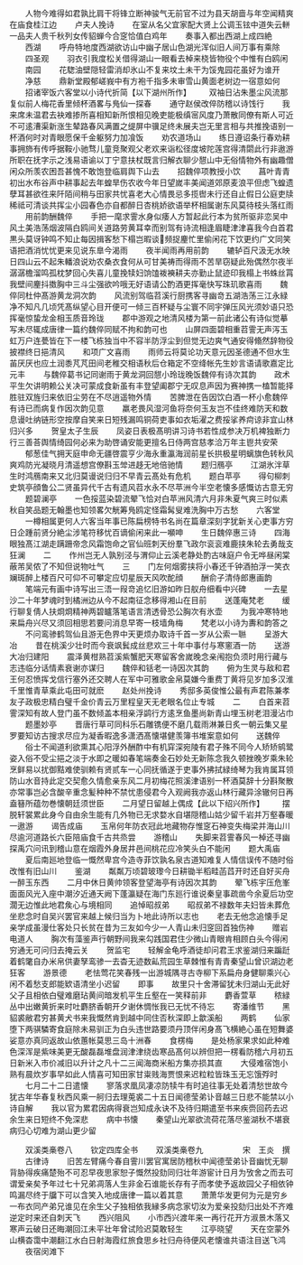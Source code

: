 <!-- { "loadSidebar": true } -->
　　人物今难得如君孰比肩干将锋立断神骏气无前官不过为县天胡啬与年空闻精爽在庙食桂江边
　　卢夫人挽诗
　　在室从名父宜家配大贤上公调玉铉中道失云軿一品夫人贵千秋列女传貂蝉今合窆恰值白鸡年
　　奏事入都出西湖上成四絶
　　西湖
　　呼舟特地度西湖欲访山中幽子居山色湖光浑似旧人间万事有乘除
　　四圣观
　　羽衣引我度松关借得湖山一眼看去棹来桡皆物役个中惟有白鸥闲
　　南园
　　花騘油壁隠轻雷消却氷山不复来坟土未干为馁鬼园花虽好为谁开
　　净慈
　　鼎新堂殿郁嵯峩中有方袍千指多未审雪山黄面老树边一宿意如何
　　招诸宰饭六客堂以小诗代折简【以下湖州所作】
　　双袖日沾朱墨尘风流那复似前人梅花香里倾杯酒畧与鳬仙一探春
　　通守赵侯改倅防稽以诗饯行
　　我来席未温君去袂难掺所喜相知新所恨相见晚吏能极缜宻风度乃萧散同僚有斯人可近不可逺漕渠新涨生辇路春风满置之缇屏中骥足终未展夫岂无里言相与共推挽语别一杯酒何时对青眼愿保千金躯努力加飡饭
　　劝农道场山
　　练日遵诏条行春劝耕事拥斾有传呼据鞍小驰骛儿童竞聚观父老欢来诣松径度坡陀莲宫得清閟此行非遨游所职在抚字示之浅易语谕以丁宁意扶杖既言归解衣聊少憇山中无俗情物外有幽趣僧闲众所羡农困吾甚愧不敢饱登临肩舆下山去
　　招魏倅项教授小饮
　　菖叶青青初出水布谷声中耕事起去年蝗旱伤农收今年日望嵗丰美闻道郊原麦浪平但虑飞蝗遗孽耳甚欲徃来阡陌间稍与田家共忧喜老大心情畏忌多揽辔未行还自止假日公庭吏牍稀祗可清谈共挥尘小园春色亦自都醉日杏桃娇欲语举杯相属谢东风莫待枝头落红雨
　　用前韵酬魏倅
　　手把一麾求霅水身似痿人方暂起此行本为贫所驱非恋吴中风土美浩荡烟波隔白鸥间关道路劳黄耳幸而别驾有诗流相逢眉睫津津喜我今白首君黒头莫讶钟鸣不知止每因揖客愁下榻岂暇谈频捉麈忙里偷闲花下饮更约广文同笑语把酒消忧忧更来见说东臯今渴雨
　　夜半闻雨再用前韵
　　辘轳百尺汲无水映日四山云不起朱轓浪说劝农桑衣食何从可甘美祷而得雨不苦旱窃疑此殆偶然尔夜半潺潺檐溜鸣孤枕梦回心失喜儿童挽犊妇饷馌袯襫耕夫亦勤止鼠迹印我榻上书蛛丝罥我壁间麈抖擞胸中三斗尘强欲吟哦无好语请公酌酒更挥毫快写珠玑歌喜雨
　　魏倅同杜仲髙游黄龙洞次韵
　　风流别驾临苕溪行厨携客寻幽竒五湖浩荡三江永緑净不知凡几顷凭髙纵望心目开便可一倾三百杯疑与尘寰不同宇弹压风光须妙语只恐挥毫惊蛰龙金相玉质音玲珑
　　郡中游观之地清风楼为第一前此诸公有诗似觉摹写未尽辄成唐律一篇约魏倅同赋不拘和韵可也
　　山屏四面碧相重苕霅无声泻玉虹万户连甍皆在下一楼飞栋独当中不容半防浮尘到但觉无边爽气通安得翛然辞物役披襟终日挹清风
　　和项广文喜雨
　　雨师云将莫论功天意元因圣德通不但水生苖厌厌也应土润黍芃芃田间老稚交相语秋后仓箱定不空绛帐先生妙言语请歌嘉定比元丰
　　与魏倅葛书记同谢雨于黄龙洞回憇小玲珑晚饭魏倅有诗次其韵
　　政术平生欠讲明赖公关决可蒙成食新虽有丰登望阖郡宁无叹息声因为赛神携一榼暂能择胜驻双旌归来依旧尘劳在不尽逍遥物外情
　　苦脾泄在告因饮白酒一杯小愈魏倅有诗已而病复作因次韵见意
　　羸老畏风湿河鱼将奈何玉友岂不佳终难防天和数息谩吐纳链形空按摩自笑来日短残漏鸣铜荷吏事如衣垢濯之费挼挲养疴谅非宜山林归兴多
　　贺皇太子生辰
　　凤姿日表极髙明讲习诗书若性成参决万机裨独断力行三善荅舆情绮园何必来为助啓诵安能更擅名日侍两宫慈孝洽万年主鬯共安荣
　　郁葱佳气拥天庭申命无疆啓震亨少海永重瀛海润前星长拱极星明螭旗色转秋风爽鸡防光凝晓月清遥想宫僚斟玉斚进趍无地倍驰情
　　题归鴈亭
　　江湖氷泮草生时鸿鴈南来又北归莫谩说归归不早青云髙处有危机
　　题白苹亭
　　得句柳刺史筑亭顔鲁公二贤虽异代千古有遗风苕水永不尽苹洲今半空老懐多感慨访古意无穷
　　题碧澜亭
　　一色挼蓝染碧流翚飞恰对白苹洲风清六月非朱夏气爽三时似素秋自笑品题无翰墨也知领畧欠觥筹鳬鸥定怪霜髯叟难洗胸中万古愁
　　六客堂
　　一樽相属更何人六客当年事已陈扁榜特书名尚在篇章深刻字犹新关心吏事方穷日企踵前贤分絶尘涉笔符移忧百谪偷闲来此一嚬呻
　　生日魏倅惠三诗
　　四海眼独髙江湖走蹒跚帝念风霜饱命之官仙班刺天纷羣飞政尔衮衮难鹿挟朱轮去勇哉支狂澜
　　二
　　作州岂无人孰别泾与渭仰止云溪老静处酌古味庭户令无哗昼闲棠蔽芾吴侬了不知但说物吐气
　　三
　　门左何烟雾挟将小春还千钟酒拍浮一笑衣斓斑醉上楼百尺可仰不可攀定应切星辰天风吹酡顔
　　酬俞子清侍郎惠画韵
　　笔端元有画中诗写出三浯一叚竒追忆旧游如昨日舣舟细看中兴碑
　　一去星沙二十年梦魂时到橘洲边从今不起南征念移得湘山在目前
　　送蓬庵梵老
　　缓行聊复倩人扶烱烱精神两碧矑落笔语言清透骨恐公胸次有氷壶
　　为我冲寒特地来扁舟兴尽又须回相思若要问消息早寄一枝墙角梅
　　梵老以小诗为夀和韵答之
　　不问鸾骖鹤驾仙且游无色界中天更烦办取诗千首一岁从公索一聮
　　呈游大冶
　　昔在桃溪少壮时而今衰飒鬂成丝悲欢三十年中事付与寒窻酒一防
　　送游大冶归建阳
　　震泽黄柑熟苕溪紫蟹肥天寒留客舍嵗晚念亲闱抱负须时用行藏与志违临分话情素衰谢亦谋归
　　魏倅和铦老一诗因次其韵
　　俯为生灵与敌和君王何忍愤挥戈信行塞外还交聘人在军中可雅歌金帛莫嫌今重费丁黄将见岁加多汉淮千里惟青草乘此屯田可就麽
　　赵处州挽诗
　　秀邸多英俊惟公最有声君陈兼孝友子政极忠精白璧千金价青云万里程皇天无老眼名位止专城
　　二
　　白首来苕霅深知有故人登门虽不数倾盖本相亲浮鹢行方逺烹鱼墨尚新青山埋玉树老泪漫沾巾
　　题墨妙亭
　　晋唐行草可同科乐石雕镌便不磨几载雨淋兼日炙一朝云集又星罗要知访古搜求尽应为凝香暇逸多潇洒髙懐堪健羡簿书堆案意如何
　　送魏倅
　　俗士不闻道利欲熏其心阳浮外酬酢中有机穽深宛陵有君子殊不同今人矫矫鹓鹭姿入俗不受尘挹之淡于水即之暖如春笔端奏金石妙处无新陈念我久顿挫晚岁乘朱轮烹鲜易以扰御黠难使驯赖有贤贰车一心同抚循遂于吏事外拂拭緑绮琴为我肯属耳领防山水音持此定交契愈久情愈亲东风二月初梅花照溪津语别一杯酒莫辞十分斟聚散亦常事岂必含酸辛重念髪种种不禁忧患侵君今入观阙我亦返山林行藏异涂辙何日再盍簮所蕴勿巻懐朝廷须世臣
　　二月望日留越上偶成【此以下绍兴所作】
　　摆脱轩裳累此身今自由余生能有几外物已无求婺水自堪隠稽山姑少留千岩并万壑春暖一遨游
　　谒告成庙
　　玉帛何年防衣冠此地藏物存惟窆石神变失梅梁并海山川尽逾河道路长六臣陪庙食千古共烝尝
　　游稽山
　　失脚来苕霅春风一棹还寻幽探禹穴问讯到稽山意在烟霞外身居井邑间桃花应冷笑头白不能闲
　　题大禹庙
　　夏后南廵地登临一慨然卑宫今造寺菲饮孰名泉古道知难复人情信误传不随时俗改惟有旧山川
　　鉴湖
　　粼粼万顷碧玻瓈今日耕锄半稻畦菡蓞开时还自好买舟一醉玉东西
　　二月中休日黄帅领客登望海亭有诗因次其韵
　　翚飞栋宇压危峯面面风光入座中潮汐近通天阙下蓬瀛疑在海门东廵行谁说秦皇事疏凿今余夏后功空濶无边惟此地君矦心与境相同
　　追悼昭叔弟
　　昭叔弟不禄数年夫妇皆未葬危坐悲念时自吴兴罢官来越上候归当为卜地此诗所以志也
　　老去无他念追懐手足亲学成虽漫仕客处只长贫在昔为三友如今少一人青山未归窆回首独伤神
　　赠岩电道人
　　胸次有藻鉴声行朝野间我来勾践国君住少微山青眼肯相顾白头今得闲穷通无可问归去掩云关
　　贺监宅
　　轻解金龟呼酒徒却问君王求鉴湖归来蹁跹着鹤氅自办米帛供妻孥鸾骖一去杳无迹数畆荒园生草棘惟有青青秦望山曾识湖边老狂客
　　游景德
　　老怯莺花笑春残一出游城隅寻古寺柳下系扁舟身健聊乘兴心闲不着愁支郎能欵语清坐小迟留
　　即事
　　故里只十舍滞留犹未归湖山无此好父子且相依白璧难磨玷黄间暗发机平生丘壑在一笑释前非
　　麝香萱草
　　秾緑丛中出嫩黄折来时吐麝脐香朝开夕谢休惆怅我已无忧不待忘
　　寄潘维节
　　黑貂裘敝君穷甚黄犬书来我慨然肯到越中同住否秋深即上歙溪船
　　两鹤
　　仙家堕下两骐驎寄食庭除未易驯正为白头违世路要须丹顶伴闲身髙飞横絶心虽在短舞婆娑意亦真同返故山依蕙帐莫思三岛十洲春
　　食楞梅
　　是处杨家果求如此种难色深浑是紫味美更无酸磊磊堆盘润津津绕齿寒品髙何以辨但把一楞看防稽六月初五日新米入市价减旧以升计之凡十二三闻海商米船方集亦损其直
　　大侵难宿饱小熟有晨炊岁事早如此人情喜可知田家甘粜贱海贾恨来迟粒粒皆珠玉无忘饿殍时
　　七月二十二日遣懐
　　寥落求凰凤凄凉防犊牛有时追往事无处着清愁世故今犹古年华春复秋西风乘一舸归去理莵裘二十五日闻德莹弟讣音越三日悲不能禁以小诗自解
　　我以官为累君因病得衰岂知成永诀不及待归期遣至书来疾赍回药去迟余生来日短终不免深悲
　　病中书懐
　　秦望山光翠欲流荷花落尽鉴湖秋不堪衰病归心切难为湖山更少留













　　双溪类槀卷八
　　钦定四库全书
　　双溪类槀卷九　　　　　宋　王炎　撰
　　古律诗
　　旧苦左臂痛今春自霅川罢官寓居防稽秋中闻德莹弟讣音幽忧无聊背胁得疾痛楚殆不可忍早夜思家恕子慨然投劾同归壮年游宦计日月为攷舍之而去可谓爱亲矣予年过七十兄弟凋落人生非金石谁能长存有子而孝使予返故园父子相依钟鸣漏尽终于牖下可以含笑入地成唐律一篇以着其意
　　萧萧华发更何为元是穷乡一布衣同产弟兄谁见在余生父子独相依我縁多病念家切汝为爱亲投劾归出处不齐难逆定时来还自刺天飞
　　西兴阻风
　　小市西兴渡年来一再行花开方淑景木落又寒声云破日还晦潮回江未平壮年曾试险迟莫敢轻生
　　江亭晓望
　　天在空蒙外山横杳霭中潮翻江水白日射海霞红旅食思乡社归舟待便风老懐谁共语注目送飞鸿
　　夜宿闵滩下
